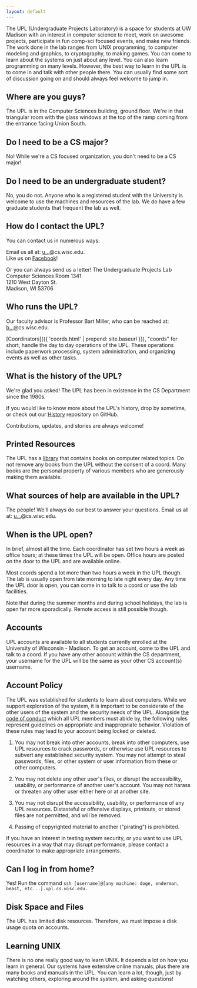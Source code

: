 ```yaml
---
layout: default
---
```


The UPL (Undergraduate Projects Laboratory) is a space for students at UW
Madison with an interest in computer science to meet, work on awesome projects,
participate in fun comp-sci focused events, and make new friends. The work done
in the lab ranges from UNIX programming, to computer modeling and graphics, to
cryptography, to making games. You can come to learn about the systems on just
about any level. You can also learn programming on many levels. However, the
best way to learn in the UPL is to come in and talk with other people there. You
can usually find some sort of discussion going on and should always feel welcome
to jump in.

## Where are you guys?

The UPL is in the Computer Sciences building, ground floor. We're in that
triangular room with the glass windows at the top of the ramp coming from the
entrance facing Union South.

## Do I need to be a CS major?

No! While we're a CS focused organization, you don't need to be a CS major!

## Do I need to be an undergraduate student?

No, you do not. Anyone who is a registered student with the University is
welcome to use the machines and resources of the lab. We do have a few graduate
students that frequent the lab as well.

## How do I contact the UPL?

You can contact us in numerous ways:

Email us all at: <a
    href="https://mailhide.io/e/eu3xOgYJ"
    onclick="window.open('https://mailhide.io/e/eu3xOgYJ',
    '',
    'toolbar=0,scrollbars=0,location=0,statusbar=0,menubar=0,resizable=0,width=580,height=635');
    return false;" title="Reveal this e-mail address">u...</a>@cs.wisc.edu. <br>
    Like us on <a href="https://www.facebook.com/groups/UWUPL/" title="UPL
    Facebook page">Facebook</a>!
    
Or you can always send us a letter!
The Undergraduate Projects Lab
<br>
Computer Sciences Room 1341
<br>
1210 West Dayton St.
<br>
Madison, WI 53706

## Who runs the UPL?

Our faculty advisor is Professor Bart Miller, who can be reached at: <a
href="https://mailhide.io/e/SQDlL"
onclick="window.open('https://mailhide.io/e/SQDlL',
'',
'toolbar=0,scrollbars=0,location=0,statusbar=0,menubar=0,resizable=0,width=580,height=635');
return false;" title="Reveal this e-mail address">b...</a>@cs.wisc.edu.

[Coordinators]({{ 'coords.html' | prepend: site.baseurl }}), "coords" for short,
handle the day to day operations of the UPL. These operations include paperwork
processing, system administration, and organizing events as well as other tasks.

## What is the history of the UPL?

We're glad you asked! The UPL has been in existence in the CS Department since
the 1980s.

If you would like to know more about the UPL's history, drop by sometime, or
check out our [History](https://github.com/UW-UPL/History#readme) repository on
GitHub.

Contributions, updates, and stories are always welcome!

## Printed Resources

The UPL has a
[library](https://docs.google.com/spreadsheets/d/1vvBGUE4_Y-BbBa2enLRiEGEVqUorZEdq1Rb1O8NG4NM/edit#gid=0)
that contains books on computer related topics. Do not remove any books from
the UPL without the consent of a coord. Many books are the personal property of
various members who are generously making them available.

## What sources of help are available in the UPL?

The people! We'll always do our best to answer your questions. Email us all at:
<a
href="https://mailhide.io/e/eu3xOgYJ"
onclick="window.open('https://mailhide.io/e/eu3xOgYJ',
'',
'toolbar=0,scrollbars=0,location=0,statusbar=0,menubar=0,resizable=0,width=580,height=635');
return false;" title="Reveal this e-mail address">u...</a>@cs.wisc.edu.

## When is the UPL open?

In brief, almost all the time. Each coordinator has set two hours a week as
office hours; at these times the UPL will be open. Office hours are posted on
the door to the UPL and are available online.

Most coords spend a lot more than two hours a week in the UPL though. The lab is
usually open from late morning to late night every day. Any time the UPL door is
open, you can come in to talk to a coord or use the lab facilities.

Note that during the summer months and during school holidays, the lab is open
far more sporadically. Remote access is still possible though.

## Accounts

UPL accounts are available to all students currently enrolled at the University
of Wisconsin - Madison. To get an account, come to the UPL and talk to a coord.
If you have any other account within the CS department, your username for the
UPL will be the same as your other CS account(s) username.

## Account Policy

The UPL was established for students to learn about computers. While we support
exploration of the system, it is important to be considerate of the other users
of the system and the security needs of the UPL. Alongside
[the code of conduct](https://github.com/UW-UPL/Documentation/blob/master/Code-of-Conduct.markdown)
which all UPL members must abide by, the following rules represent guidelines on
appropriate and inappropriate behavior. Violation of these rules may lead to
your account being locked or deleted.

1. You may not break into other accounts, break into other computers, use UPL
resources to crack passwords, or otherwise use UPL resources to subvert any
established security system. You may not attempt to steal passwords, files, or
other system or user information from these or other computers.

1. You may not delete any other user's files, or disrupt the accessibility,
usability, or performance of another user's account. You may not harass or
threaten any other user either here or at another site.

1. You may not disrupt the accessibility, usability, or performance of any UPL
resources. Distasteful or offensive displays, printouts, or stored files are not
permitted, and will be removed.

1. Passing of copyrighted material to another ("pirating") is prohibited.

If you have an interest in testing system security, or you want to use UPL
resources in a way that may disrupt performance, please contact a coordinator to
make appropriate arrangements.

## Can I log in from home?

Yes! Run the command `ssh [username]@[any machine: doge, enderman, beast, etc...].upl.cs.wisc.edu.`

## Disk Space and Files

The UPL has limited disk resources. Therefore, we must impose a disk usage quota on accounts.

## Learning UNIX

There is no one really good way to learn UNIX. It depends a lot on how you learn
in general. Our systems have extensive online manuals, plus there are many books
and manuals in the UPL. You can learn a lot, though, just by watching others,
exploring around the system, and asking questions!
